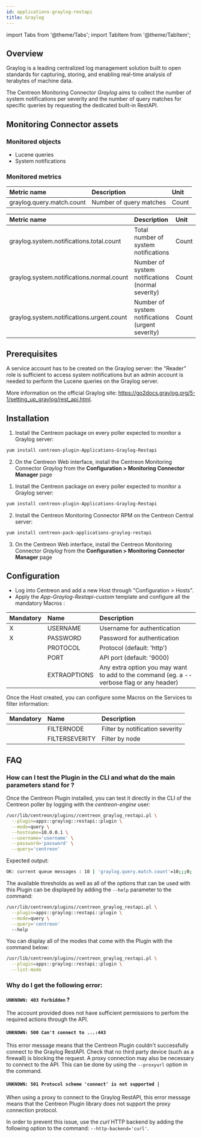 ```yaml
---
id: applications-graylog-restapi
title: Graylog
---
```

import Tabs from '@theme/Tabs';
import TabItem from '@theme/TabItem';


## Overview

Graylog is a leading centralized log management solution built to open standards
for capturing, storing, and enabling real-time analysis of terabytes of machine
data.

The Centreon Monitoring Connector *Graylog* aims to collect the 
number of system notifications per severity and the number of query matches for
specific queries by requesting the dedicated built-in RestAPI.

## Monitoring Connector assets

### Monitored objects

* Lucene queries
* System notifications

### Monitored metrics

<Tabs groupId="sync">
<TabItem value="Query" label="Query">

| Metric name                | Description               | Unit   |
| :------------------------- | :------------------------ | :----- |
| graylog.query.match.count  | Number of query matches   | Count  |

</TabItem>
<TabItem value="System-Notifications" label="System-Notifications">

| Metric name                                 | Description                                       | Unit   |
| :------------------------------------------ | :------------------------------------------------ | :----- |
| graylog.system.notifications.total.count    | Total number of system notifications              | Count  |
| graylog.system.notifications.normal.count   | Number of system notifications (normal severity)  | Count  | 
| graylog.system.notifications.urgent.count   | Number of system notifications (urgent severity)  | Count  |

</TabItem>
</Tabs>

## Prerequisites

A service account has to be created on the Graylog server:
the "Reader" role is sufficient to access system notifications
but an admin account is needed to perform the Lucene queries on the Graylog server.

More information on the official Graylog site:
https://go2docs.graylog.org/5-1/setting_up_graylog/rest_api.html.

## Installation

<Tabs groupId="sync">
<TabItem value="Online License" label="Online License">

1. Install the Centreon package on every poller expected to monitor a Graylog server:

```bash
yum install centreon-plugin-Applications-Graylog-Restapi
```

2. On the Centreon Web interface, install the Centreon Monitoring Connector *Graylog* from the **Configuration > Monitoring Connector Manager** page

</TabItem>
<TabItem value="Offline License" label="Offline License">

1. Install the Centreon package on every poller expected to monitor a Graylog server:

```bash
yum install centreon-plugin-Applications-Graylog-Restapi
```

2. Install the Centreon Monitoring Connector RPM on the Centreon Central server:

```bash
yum install centreon-pack-applications-graylog-restapi
```

3. On the Centreon Web interface, install the Centreon Monitoring Connector *Graylog* from the **Configuration > Monitoring Connector Manager** page

</TabItem>
</Tabs>

## Configuration

* Log into Centreon and add a new Host through "Configuration > Hosts".
* Apply the *App-Graylog-Restapi-custom* template and configure all the mandatory Macros :

| Mandatory | Name         | Description                                                                              |
| :-------- | :----------- | :--------------------------------------------------------------------------------------- |
| X         | USERNAME     | Username for authentication                                                              |
| X         | PASSWORD     | Password for authentication                                                              | 
|           | PROTOCOL     | Protocol (default: 'http')                                                               |
|           | PORT         | API port (default: '9000)                                                                |
|           | EXTRAOPTIONS | Any extra option you may want to add to the command (eg. a --verbose flag or any header) |

Once the Host created, you can configure some Macros on the Services to filter
information:

| Mandatory | Name           | Description                      |
| :-------- | :------------- | :------------------------------- |
|           | FILTERNODE     | Filter by notification severity  |
|           | FILTERSEVERITY | Filter by node                   |

## FAQ

### How can I test the Plugin in the CLI and what do the main parameters stand for ?

Once the Centreon Plugin installed, you can test it directly in the CLI of the
Centreon poller by logging with the *centreon-engine* user:

```bash
/usr/lib/centreon/plugins//centreon_graylog_restapi.pl \
  --plugin=apps::graylog::restapi::plugin \
  --mode=query \
  --hostname=10.0.0.1 \
  --username='username' \
  --password='password' \
  --query='centreon'
```

Expected output:

```bash
OK: current queue messages : 10 | 'graylog.query.match.count'=10;;;0;
```

The available thresholds as well as all of the options that can be used with
this Plugin can be displayed by adding the ```--help``` parameter to the 
command:

```bash
/usr/lib/centreon/plugins//centreon_graylog_restapi.pl \
  --plugin=apps::graylog::restapi::plugin \
  --mode=query \
  --query='centreon'
  --help
```

You can display all of the modes that come with the Plugin with the command
below:

```bash
/usr/lib/centreon/plugins//centreon_graylog_restapi.pl \
  --plugin=apps::graylog::restapi::plugin \
  --list-mode
```

### Why do I get the following error:

#### ```UNKNOWN: 403 Forbidden``` ?

The account provided does not have sufficient permissions to perfom the required
actions through the API.

#### ```UNKNOWN: 500 Can't connect to ...:443```

This error message means that the Centreon Plugin couldn't successfully connect
to the Graylog RestAPI. Check that no third party device
(such as a firewall) is blocking the request. A proxy connection may also be 
necessary to connect to the API. This can be done by using the ```--proxyurl```
option in the command.

#### ```UNKNOWN: 501 Protocol scheme 'connect' is not supported |```

When using a proxy to connect to the Graylog RestAPI, this error
message means that the Centreon Plugin library does not support the proxy
connection protocol.

In order to prevent this issue, use the *curl* HTTP backend by adding the
following option to the command: ```--http-backend='curl'```.
